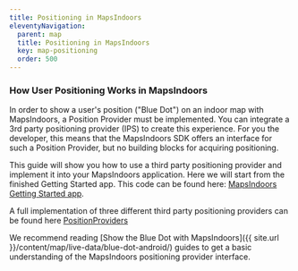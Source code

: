 ```yaml
---
title: Positioning in MapsIndoors
eleventyNavigation:
  parent: map
  title: Positioning in MapsIndoors
  key: map-positioning
  order: 500
---
```


### How User Positioning Works in MapsIndoors

In order to show a user's position ("Blue Dot") on an indoor map with MapsIndoors, a Position Provider must be implemented. You can integrate a 3rd party positioning provider (IPS) to create this experience. For you the developer, this means that the MapsIndoors SDK offers an interface for such a Position Provider, but no building blocks for acquiring positioning.

This guide will show you how to use a third party positioning provider and implement it into your MapsIndoors application. Here we will start from the finished Getting Started app. This code can be found here: [MapsIndoors Getting Started app](https://github.com/MapsPeople/MapsIndoors-Getting-Started-Android).

A full implementation of three different third party positioning providers can be found here [PositionProviders](https://github.com/MapsPeople/MapsIndoors-Getting-Started-Android/tree/feature/third_pary_position_providers/app/src/main/java/com/example/mapsindoorsgettingstarted/PositionProviders)

We recommend reading [Show the Blue Dot with MapsIndoors]({{ site.url }}/content/map/live-data/blue-dot-android/) guides to get a basic understanding of the MapsIndoors positioning provider interface.
